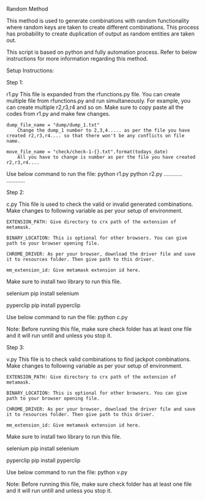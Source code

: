 Random Method

This method is used to generate combinations with random functionality where random keys are taken to create different combinations. This process has probability to create duplication of output as random entities are taken out. 

This script is based on python and fully automation process. Refer to below instructions for more information regarding this method.

Setup Instructions:

Step 1:

r1.py
This file is expanded from the rfunctions.py file. You can create multiple file from rfunctions.py and run simultaneously. For example, you can create multiple r2,r3,r4 and so on. Make sure to copy paste all the codes from r1.py and make few changes.

    dump_file_name = "dump/dump_1.txt"
        Change the dump_1 number to 2,3,4..... as per the file you have created r2,r3,r4.... so that there won't be any conflicts on file name.

    move_file_name = "check/check-1-{}.txt".format(todays_date)
        All you have to change is number as per the file you have created r2,r3,r4....

Use below command to run the file:
    python r1.py
    python r2.py
    ............
    ............

Step 2:

c.py
This file is used to check the valid or invalid generated combinations. Make changes to following variable as per your setup of environment. 

    EXTENSION_PATH: Give directory to crx path of the extension of metamask.

    BINARY_LOCATION: This is optional for other browsers. You can give path to your browser opening file.

    CHROME_DRIVER: As per your browser, download the driver file and save it to resources folder. Then give path to this driver.

    mm_extension_id: Give metamask extension id here.

Make sure to install two library to run this file.

selenium 
    pip install selenium

pyperclip 
    pip install pyperclip

Use below command to run the file:
    python c.py

Note: Before running this file, make sure check folder has at least one file and it will run untill and unless you stop it.

Step 3:

v.py
This file is to check valid combinations to find jackpot combinations. Make changes to following variable as per your setup of environment. 

    EXTENSION_PATH: Give directory to crx path of the extension of metamask.

    BINARY_LOCATION: This is optional for other browsers. You can give path to your browser opening file.

    CHROME_DRIVER: As per your browser, download the driver file and save it to resources folder. Then give path to this driver.

    mm_extension_id: Give metamask extension id here.

Make sure to install two library to run this file.

selenium 
    pip install selenium

pyperclip 
    pip install pyperclip

Use below command to run the file:
    python v.py

Note: Before running this file, make sure check folder has at least one file and it will run untill and unless you stop it.
